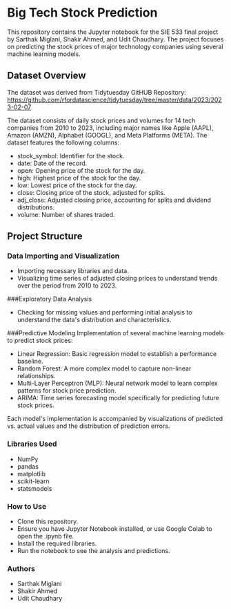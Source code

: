 # Big Tech Stock Prediction
This repository contains the Jupyter notebook for the SIE 533 final project by Sarthak Miglani, Shakir Ahmed, and Udit Chaudhary. The project focuses on predicting the stock prices of major technology companies using several machine learning models.

## Dataset Overview
The dataset was derived from Tidytuesday GitHUB Repository: https://github.com/rfordatascience/tidytuesday/tree/master/data/2023/2023-02-07

The dataset consists of daily stock prices and volumes for 14 tech companies from 2010 to 2023, including major names like Apple (AAPL), Amazon (AMZN), Alphabet (GOOGL), and Meta Platforms (META). The dataset features the following columns:

* stock_symbol: Identifier for the stock.
* date: Date of the record.
* open: Opening price of the stock for the day.
* high: Highest price of the stock for the day.
* low: Lowest price of the stock for the day.
* close: Closing price of the stock, adjusted for splits.
* adj_close: Adjusted closing price, accounting for splits and dividend distributions.
* volume: Number of shares traded.

## Project Structure
### Data Importing and Visualization
* Importing necessary libraries and data.
* Visualizing time series of adjusted closing prices to understand trends over the period from 2010 to 2023.

###Exploratory Data Analysis
* Checking for missing values and performing initial analysis to understand the data's distribution and characteristics.

###Predictive Modeling
Implementation of several machine learning models to predict stock prices:
* Linear Regression: Basic regression model to establish a performance baseline.
* Random Forest: A more complex model to capture non-linear relationships.
* Multi-Layer Perceptron (MLP): Neural network model to learn complex patterns for stock price prediction.
* ARIMA: Time series forecasting model specifically for predicting future stock prices.

Each model's implementation is accompanied by visualizations of predicted vs. actual values and the distribution of prediction errors.

### Libraries Used
* NumPy
* pandas
* matplotlib
* scikit-learn
* statsmodels

### How to Use
* Clone this repository.
* Ensure you have Jupyter Notebook installed, or use Google Colab to open the .ipynb file.
* Install the required libraries.
* Run the notebook to see the analysis and predictions.

### Authors
* Sarthak Miglani
* Shakir Ahmed
* Udit Chaudhary
